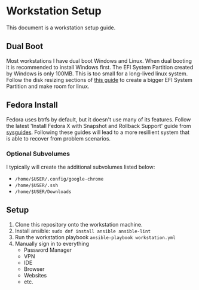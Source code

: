 # Workstation Setup

This document is a workstation setup guide.

## Dual Boot

Most workstations I have dual boot Windows and Linux. When dual booting it is recommended to install Windows first. The EFI System Partition created by Windows is only 100MB. This is too small for a long-lived linux system. Follow the disk resizing sections of [this guide](https://sysguides.com/dual-boot-windows-11-and-ubuntu) to create a bigger EFI System Partition and make room for linux.

## Fedora Install

Fedora uses btrfs by default, but it doesn't use many of its features. Follow the latest 'Install Fedora X with Snapshot and Rollback Support' guide from [sysguides](sysguides.com). Following these guides will lead to a more resillient system that is able to recover from problem scenarios.

### Optional Subvolumes

I typically will create the additional subvolumes listed below:

- `/home/$USER/.config/google-chrome`
- `/home/$USER/.ssh`
- `/home/$USER/Downloads`


## Setup

1. Clone this repository onto the workstation machine.
2. Install ansible: `sudo dnf install ansible ansible-lint`
3. Run the workstation playbook `ansible-playbook workstation.yml`
4. Manually sign in to everything
    - Password Manager
    - VPN
    - IDE
    - Browser
    - Websites
    - etc.